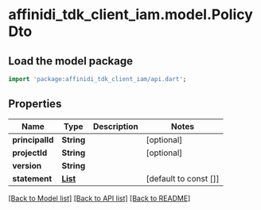 # affinidi_tdk_client_iam.model.PolicyDto

## Load the model package

```dart
import 'package:affinidi_tdk_client_iam/api.dart';
```

## Properties

| Name            | Type                                                  | Description | Notes                 |
| --------------- | ----------------------------------------------------- | ----------- | --------------------- |
| **principalId** | **String**                                            |             | [optional]            |
| **projectId**   | **String**                                            |             | [optional]            |
| **version**     | **String**                                            |             |
| **statement**   | [**List<PolicyStatementDto>**](PolicyStatementDto.md) |             | [default to const []] |

[[Back to Model list]](../README.md#documentation-for-models) [[Back to API list]](../README.md#documentation-for-api-endpoints) [[Back to README]](../README.md)
